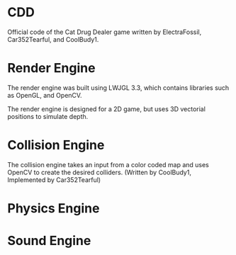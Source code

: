 # CDD

Official code of the Cat Drug Dealer game written by ElectraFossil, Car352Tearful, and CoolBudy1.

# Render Engine

The render engine was built using LWJGL 3.3, which contains libraries such as OpenGL, and OpenCV. 

The render engine is designed for a 2D game, but uses 3D vectorial positions to simulate depth.

# Collision Engine

The collision engine takes an input from a color coded map and uses OpenCV to create the desired colliders. (Written by CoolBudy1, Implemented by Car352Tearful)

# Physics Engine

# Sound Engine

